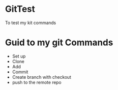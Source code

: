 # GitTest
To test my kit commands
# Guid to my git Commands
*   Set up
*   Clone
*   Add
*   Commit
*   Create branch with checkout
*   push to the remote repo
